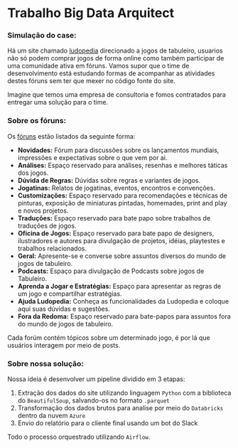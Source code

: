 # Trabalho Big Data Arquitect

<h3>Simulação do case:</h3>

Há um site chamado <a href="https://ludopedia.com.br/">ludopedia</a> direcionado a jogos de tabuleiro, usuarios não só podem comprar jogos de forma online como também participar de uma comunidade ativa em fóruns. Vamos supor que o time de desenvolvimento está estudando formas de acompanhar as atividades destes fóruns sem ter que mexer no código fonte do site. 

Imagine que temos uma empresa de consultoria e fomos contratados para entregar uma solução para o time.

<h3>Sobre os fóruns:</h3>

Os <a href="https://ludopedia.com.br/forum?v=foruns">fóruns</a> estão listados da seguinte forma:

* <b>Novidades:</b> Fórum para discussões sobre os lançamentos mundiais, impressões e expectativas sobre o que vem por ai.
* <b>Análises:</b> Espaço reservado para análises, resenhas e melhores táticas dos jogos.
* <b>Dúvida de Regras:</b> Dúvidas sobre regras e variantes de jogos.
* <b>Jogatinas:</b> Relatos de jogatinas, eventos, encontros e convenções.
* <b>Customizações:</b> Espaço reservado para recomendações e técnicas de pinturas, exposição de miniaturas pintadas, homemades, print and play e novos projetos.
* <b>Traduções:</b> Espaço reservado para bate papo sobre trabalhos de traduções de jogos.
* <b>Oficina de Jogos:</b> Espaço reservado para bate papo de designers, ilustradores e autores para divulgação de projetos, idéias, playtestes e trabalhos relacionados.
* <b>Geral:</b> Apresente-se e converse sobre assuntos diversos do mundo de jogos de tabuleiro.
* <b>Podcasts:</b> Espaço para divulgação de Podcasts sobre jogos de Tabuleiro.
* <b>Aprenda a Jogar e Estratégias:</b> Espaço para apresentar as regras de um jogo e compartilhar estratégias.
* <b>Ajuda Ludopedia:</b> Conheça as funcionalidades da Ludopedia e coloque aqui suas dúvidas e sugestões.
* <b>Fora da Redoma:</b> Espaço reservado para bate-papos para assuntos fora do mundo de jogos de tabuleiro.

Cada forúm contém tópicos sobre um determinado jogo, é por lá que usuários interagem por meio de posts.

<h3>Sobre nossa solução:</h3>

Nossa ideia é desenvolver um pipeline dividido em 3 etapas:

1. Extração dos dados do site utilizando linguagem `Python` com a biblioteca do `BeautifulSoup`, salvando-os no formato `.parquet`
2. Transformação dos dados brutos para analise por meio do `Databricks` dentro da nuvem `Azure`
3. Envio do relatório para o cliente final usando um bot do Slack 

Todo o processo orquestrado utilizando `Airflow`.


